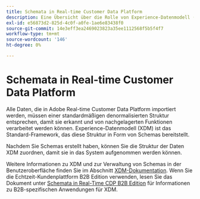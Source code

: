 ```yaml
---
title: Schemata in Real-time Customer Data Platform
description: Eine Übersicht über die Rolle von Experience-Datenmodell (XDM)-Schemas in Adobe Real-time Customer Data Platform.
exl-id: e56873d2-825d-4c0f-a0fe-1ae6e83438f0
source-git-commit: 14e3eff3ea2469023823a35ee1112568f5b5f4f7
workflow-type: tm+mt
source-wordcount: '146'
ht-degree: 0%

---
```


# Schemata in Real-time Customer Data Platform

Alle Daten, die in Adobe Real-time Customer Data Platform importiert werden, müssen einer standardmäßigen denormalisierten Struktur entsprechen, damit sie erkannt und von nachgelagerten Funktionen verarbeitet werden können. Experience-Datenmodell (XDM) ist das Standard-Framework, das diese Struktur in Form von Schemas bereitstellt.

Nachdem Sie Schemas erstellt haben, können Sie die Struktur der Daten XDM zuordnen, damit sie in das System aufgenommen werden können.

Weitere Informationen zu XDM und zur Verwaltung von Schemas in der Benutzeroberfläche finden Sie im Abschnitt [XDM-Dokumentation](../../xdm/home.md). Wenn Sie die Echtzeit-Kundenplattform B2B Edition verwenden, lesen Sie das Dokument unter [Schemata in Real-Time CDP B2B Edition](./b2b.md) für Informationen zu B2B-spezifischen Anwendungen für XDM.
